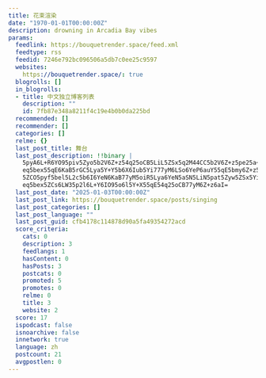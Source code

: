 ```yaml
---
title: 花束渲染
date: "1970-01-01T00:00:00Z"
description: drowning in Arcadia Bay vibes
params:
  feedlink: https://bouquetrender.space/feed.xml
  feedtype: rss
  feedid: 7246e792bc096506a5db7c0ee25c9597
  websites:
    https://bouquetrender.space/: true
  blogrolls: []
  in_blogrolls:
  - title: 中文独立博客列表
    description: ""
    id: 7fb87e348a8211f4c19e4b0b0da225bd
  recommended: []
  recommender: []
  categories: []
  relme: {}
  last_post_title: 舞台
  last_post_description: !!binary |
    5pyA6L+R6YO95piv5Zyo5b2V6Z+z54q25oCB5LiL5ZSx5q2M44CC5b2V6Z+z5pe25a+56I
    eq5bex55qE6KaB5rGC5Lya5Y+Y5b6X6Iub5Yi777yM6LSo6YeP6auY55qE5bmy6Z+z5a+5
    5ZCO5pyf5bel5L2c5b6I6YeN6KaB77yM5oiR5Lya6YeN5aSN5LiN5pat5Zyw5ZSx5Yiw6I
    eq5bex5ZCs6LW35p2l6L+Y6IO95o6l5Y+X55qE54q25oCB77yM6Z+z6aI=
  last_post_date: "2025-01-03T00:00:00Z"
  last_post_link: https://bouquetrender.space/posts/singing
  last_post_categories: []
  last_post_language: ""
  last_post_guid: cfb4178c114878d90a5fa49354272acd
  score_criteria:
    cats: 0
    description: 3
    feedlangs: 1
    hasContent: 0
    hasPosts: 3
    postcats: 0
    promoted: 5
    promotes: 0
    relme: 0
    title: 3
    website: 2
  score: 17
  ispodcast: false
  isnoarchive: false
  innetwork: true
  language: zh
  postcount: 21
  avgpostlen: 0
---
```

